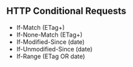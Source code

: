 ## HTTP Conditional Requests

* If-Match (ETag+)
* If-None-Match (ETag+)
* If-Modified-Since (date)
* If-Unmodified-Since (date)
* If-Range (ETag OR date)
